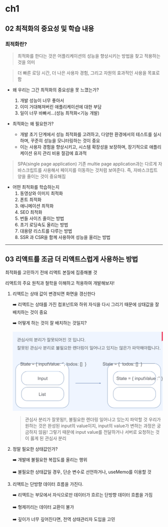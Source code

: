 # ch1

## 02 최적화의 중요성 및 학습 내용

### 최적화란?

> 최적화를 한다는 것은 어플리케이션의 성능을 향상시키는 방법을 찾고 적용하는 것을 의미


> 더 빠른 로딩 시간, 더 나은 사용자 경험, 그리고 자원의 효과적인 사용을 목표로 함

* 왜 우리는 그간 최적화의 중요성을 못 느꼈는가?
    1. 개발 성능이 너무 좋아서
    2. 이미 거대해져버린 애플리케이션에 대한 부담
    3. 일이 너무 바빠서...(성능 최적화<기능 개발)

* 최적화는 왜 필요한가?
    * 개발 초기 단계에서 성능 최적화를 고려하고, 다양한 환경에서의 테스트를 실시하며, 꾸준히 성능을 모니터링하는 것이 중요
    * 이는 사용자 경험을 향상시키고, 시스템 확장성을 보장하며, 장기적으로 애플리케이션 유지 관리 비용 절감에 효과적

> SPA(single page application)
기존 multie page application과는 다르게 자바스크립트를 사용해서 페이지를 이동하는 것처럼 보여준다.
즉, 자바스크립트 양을 줄이는 것이 중요해짐

* 어떤 최적화를 학습하는지
    1. 동영상와 이미지 최적화
    2. 폰트 최적화
    3. 애니메이션 최적화
    4. SEO 최적화
    5. 번들 사이즈 줄이는 방법
    6. 초기 로딩속도 올리는 방법
    7. 대용량 리스트를 다루는 방법
    8. SSR 과 CSR을 함께 사용하여 성능을 올리는 방법

***************

## 03 리액트를 조금 더 리액트스럽게 사용하는 방법

최적화를 고민하기 전에 리액트 본질에 집중해볼 것

리액트의 주요 원칙과 철학을 이해하고 적용하여 개발해보자!

1. 리액트는 상태 값이 변경되면 화면을 갱신한다   

    ➡️ 리액트는 상태를 가진 컴포넌트와 하위 자식을 다시 그리기 때문에 상태값을 잘 배치하는 것이 중요       

    ➡️ 어떻게 하는 것이 잘 배치하는 것일지?

    ![alt text](image.png)

    > 관심사 분리가 잘못됨!!, 불필요한 렌더링 일어나고 있는지 파악할 것
    > 우리가 원하는 것은 완성된 input의 value이지, input의 value가 변하는 과정은 궁금하지 않음! 그렇기 때문에 input value를 전달하거나 서버로 요청하는 것이 옳게 된 관심사 분리



2. 정말 필요한 상태값인가?      

    ➡️ 개발에 불필요한 복잡도를 올리는 행위            

    ➡️ 불필요한 상태값일 경우, 단순 변수로 선언하거나, useMemo를 이용할 것

    

3. 리액트는 단방향 데이터 흐름을 가진다.

    ➡️ 리액트는 부모에서 자식으로만 데이터가 흐르는 단방향 데이터 흐름을 가짐

    ➡️ 형제끼리는 데이터 교환이 불가

    ➡️ 깊이가 너무 깊어진다면, 전역 상태관리자 도입을 고민